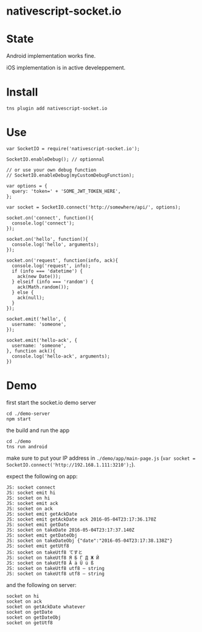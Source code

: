 nativescript-socket.io
======================

# State

Android implementation works fine.

iOS implementation is in active develeppement.

# Install

```
tns plugin add nativescript-socket.io
```

# Use

```
var SocketIO = require('nativescript-socket.io');

SocketIO.enableDebug(); // optionnal

// or use your own debug function
// SocketIO.enableDebug(myCustomDebugFunction);

var options = {
  query: 'token=' + 'SOME_JWT_TOKEN_HERE',
};

var socket = SocketIO.connect('http://somewhere/api/', options);

socket.on('connect', function(){
  console.log('connect');
});

socket.on('hello', function(){
  console.log('hello', arguments);
});

socket.on('request', function(info, ack){
  console.log('request', info);
  if (info === 'datetime') {
    ack(new Date());
  } elseif (info === 'random') {
    ack(Math.random());
  } else {
    ack(null);
  }
});

socket.emit('hello', {
  username: 'someone',
});

socket.emit('hello-ack', {
  username: 'someone',
}, function ack(){
  console.log('hello-ack', arguments);
})

```
# Demo

first start the socket.io demo server

```
cd ./demo-server
npm start
```

the build and run the app

```
cd ./demo
tns run android
```

make sure to put your IP address in `./demo/app/main-page.js` (`var socket = SocketIO.connect('http://192.168.1.111:3210');`).

expect the following on app:

```
JS: socket connect
JS: socket emit hi
JS: socket on hi
JS: socket emit ack
JS: socket on ack
JS: socket emit getAckDate
JS: socket emit getAckDate ack 2016-05-04T23:17:36.170Z
JS: socket emit getDate
JS: socket on takeDate 2016-05-04T23:17:37.140Z
JS: socket emit getDateObj
JS: socket on takeDateObj {"date":"2016-05-04T23:17:38.138Z"}
JS: socket emit getUtf8
JS: socket on takeUtf8 てすと
JS: socket on takeUtf8 Я Б Г Д Ж Й
JS: socket on takeUtf8 Ä ä Ü ü ß
JS: socket on takeUtf8 utf8 — string
JS: socket on takeUtf8 utf8 — string
```

and the following on server:

```
socket on hi
socket on ack
socket on getAckDate whatever
socket on getDate
socket on getDateObj
socket on getUtf8
```
